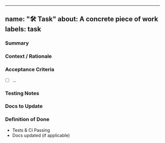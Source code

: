 ----
name: "🛠 Task"
about: A concrete piece of work
labels: task
----


### Summary 


### Context / Rationale

### Acceptance Criteria

- [ ] ...


### Testing Notes


### Docs to Update

### Definition of Done

- Tests & CI Passing
- Docs updated (if applicable)

